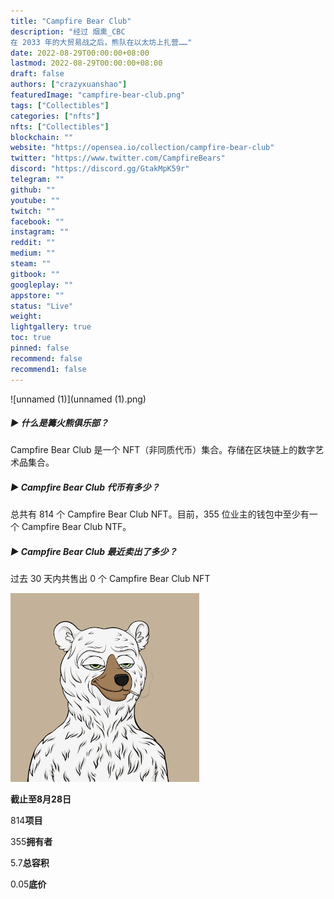 ```yaml
---
title: "Campfire Bear Club"
description: "经过 烟熏_CBC
在 2033 年的大贸易战之后，熊队在以太坊上扎营……"
date: 2022-08-29T00:00:00+08:00
lastmod: 2022-08-29T00:00:00+08:00
draft: false
authors: ["crazyxuanshao"]
featuredImage: "campfire-bear-club.png"
tags: ["Collectibles"]
categories: ["nfts"]
nfts: ["Collectibles"]
blockchain: ""
website: "https://opensea.io/collection/campfire-bear-club"
twitter: "https://www.twitter.com/CampfireBears"
discord: "https://discord.gg/GtakMpK59r"
telegram: ""
github: ""
youtube: ""
twitch: ""
facebook: ""
instagram: ""
reddit: ""
medium: ""
steam: ""
gitbook: ""
googleplay: ""
appstore: ""
status: "Live"
weight: 
lightgallery: true
toc: true
pinned: false
recommend: false
recommend1: false
---
```

![unnamed (1)](unnamed (1).png)

##### ▶ 什么是篝火熊俱乐部？

Campfire Bear Club 是一个 NFT（非同质代币）集合。存储在区块链上的数字艺术品集合。

##### ▶ Campfire Bear Club 代币有多少？

总共有 814 个 Campfire Bear Club NFT。目前，355 位业主的钱包中至少有一个 Campfire Bear Club NTF。

##### ▶ Campfire Bear Club 最近卖出了多少？

过去 30 天内共售出 0 个 Campfire Bear Club NFT

![unnamed](unnamed.png)

**截止至8月28日**

814**项目**

355**拥有者**

5.7**总容积**

0.05**底价**